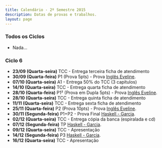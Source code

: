 ```yaml
---
title: Calendário - 2º Semestre 2015
description: Datas de provas e trabalhos.
layout: page
---
```


### Todos os Ciclos

- Nada...

### Ciclo 6

- **23/09 (Quarta-seira)** TCC - Entrega terceira ficha de atendimento
- **30/09 (Quarta-feira)** P1 (Prova 5pts) - Prova [Inglês Eveline](http://fatechub.github.io/fatecrl-curso-si//disciplinas/ciclo6_LIN-600_ingles-vi_eveline/index.html).
- **07/10 (Quarta-seira)** A1 - Entrega 50% do TCC (3 capítulos)
- **14/10 (Quarta-seira)** TCC - Entrega quarta ficha de atendimento
- **28/10 (Quarta-feira)** P1² (Prova em Dupla 5pts) - Prova [Inglês Eveline](http://fatechub.github.io/fatecrl-curso-si//disciplinas/ciclo6_LIN-600_ingles-vi_eveline/index.html).
- **28/10 (Quarta-seira)** TCC - Entrega quinta ficha de atendimento
- **11/11 (Quarta-seira)** TCC - Entrega sexta ficha de atendimento
- **25/11 (Quarta-feira)** P2 (Prova 10pts) - Prova [Inglês Eveline](http://fatechub.github.io/fatecrl-curso-si//disciplinas/ciclo6_LIN-600_ingles-vi_eveline/index.html).
- **30/11 (Segunda-feira)** P1+P2 - Prova Final [Haskell - Garcia](http://fatechub.github.io/fatecrl-curso-si//disciplinas/ciclo5_ITE-004_topicos-especiais-em-sistemas-para-internet-II_garcia/index.html).
- **02/12 (Quarta-seira)** TCC - Entrega cópia da banca (espiralada e cd)
- **07/12 (Segunda-feira)** TP [Haskell - Garcia](http://fatechub.github.io/fatecrl-curso-si//disciplinas/ciclo5_ITE-004_topicos-especiais-em-sistemas-para-internet-II_garcia/index.html).
- **09/12 (Quarta-seira)** TCC - Apresentação 
- **14/12 (Segunda-feira)** P3 [Haskell - Garcia](http://fatechub.github.io/fatecrl-curso-si//disciplinas/ciclo5_ITE-004_topicos-especiais-em-sistemas-para-internet-II_garcia/index.html).
- **16/12 (Quarta-seira)** TCC - Apresentação


